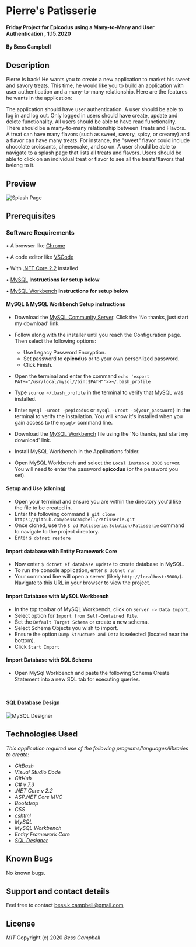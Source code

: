 # Pierre's Patisserie

#### Friday Project for Epicodus using a Many-to-Many and User Authentication , 1.15.2020

#### By Bess Campbell 

## Description

Pierre is back! He wants you to create a new application to market his sweet and savory treats. This time, he would like you to build an application with user authentication and a many-to-many relationship. Here are the features he wants in the application:

The application should have user authentication. A user should be able to log in and log out. Only logged in users should have create, update and delete functionality. All users should be able to have read functionality.
There should be a many-to-many relationship between Treats and Flavors. A treat can have many flavors (such as sweet, savory, spicy, or creamy) and a flavor can have many treats. For instance, the "sweet" flavor could include chocolate croissants, cheesecake, and so on.
A user should be able to navigate to a splash page that lists all treats and flavors. Users should be able to click on an individual treat or flavor to see all the treats/flavors that belong to it.

## Preview

![Splash Page]()

## Prerequisites

### Software Requirements

• A browser like [Chrome](https://www.google.com/chrome/)

• A code editor like [VSCode](https://code.visualstudio.com/download)

• With [.NET Core 2.2](https://dotnet.microsoft.com/download/dotnet-core/thank-you/sdk-2.2.106-macos-x64-installer) installed

• [MySQL](https://dev.mysql.com/downloads/file/?id=484914) **Instructions for setup below**

• [MySQL Workbench](https://dev.mysql.com/downloads/file/?id=484391) **Instructions for setup below**

#### MySQL & MySQL Workbench Setup instructions

* Download the [MySQL Community Server](https://dev.mysql.com/downloads/file/?id=484914). Click the 'No thanks, just start my download' link.
* Follow along with the installer until you reach the Configuration page. Then select the following options:
  * Use Legacy Password Encryption.
  * Set password to **epicodus** or to your own personlized password.
  * Click Finish.

* Open the terminal and enter the command `echo 'export PATH="/usr/local/mysql//bin:$PATH"'>>~/.bash_profile`
* Type `source ~/.bash_profile` in the terminal to verify that MySQL was installed.
* Enter `mysql -uroot -pepicodus` or `mysql -uroot -p{your_password}` in the terminal to verify the installation. You will know it's installed when you gain access to the `mysql>` command line.
* Download the [MySQL Workbench](https://dev.mysql.com/downloads/file/?id=484391) file using the 'No thanks, just start my download' link.
* Install MySQL Workbench in the Applications folder.
* Open MySQL Workbench and select the `Local instance 3306` server. You will need to enter the password **epicodus** (or the password you set). 

#### Setup and Use (cloning)

 * Open your terminal and ensure you are within the directory you'd like the file to be created in.
 * Enter the following command `$ git clone https://github.com/besscampbell/Patisserie.git`
 * Once cloned, use the `$ cd Patisserie.Solution/Patisserie` command to navigate to the project directory.
 * Enter `$ dotnet restore`

#### Import database with Entity Framework Core
* Now enter `$ dotnet ef database update` to create database in MySQL.
* To run the console application, enter `$ dotnet run`
* Your command line will open a server (likely `http://localhost:5000/`). Navigate to this URL in your browser to view the project.

#### Import Database with MySQL Workbench
* In the top toolbar of MySQL Workbench, click on `Server -> Data Import`.
* Select option for `Import from Self-Contained File`.
* Set the `Default Target Schema` or create a new schema.
* Select Schema Objects you wish to import.
* Ensure the option `Dump Structure and Data` is selected (located near the bottom).
* Click `Start Import`

#### Import Database with SQL Schema
* Open MySql Workbench and paste the following Schema Create Statement into a new SQL tab for executing queries.

```


```
#### SQL Database Design

![MySQL Designer]()


## Technologies Used

_This application required use of the following programs/languages/libraries to create:_
* _GitBash_
* _Visual Studio Code_
* _GitHub_
* _C# v 7.3_
* _.NET Core v 2.2_
* _ASP.NET Core MVC_
* _Bootstrap_
* _CSS_
* _cshtml_
* _MySQL_
* _MySQL Workbench_
* _Entity Framework Core_
* _[SQL Designer](https://ondras.zarovi.cz/sql/demo/)_

## Known Bugs

No known bugs.

## Support and contact details

Feel free to contact <bess.k.campbell@gmail.com>

## License

_MIT_ Copyright (c) 2020 *_Bess Campbell_*